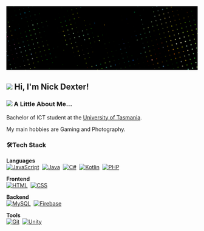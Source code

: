 <img src="./img/banner.png">

## <img height="32px" src="https://media.tenor.com/U9r4VK8_gOkAAAAj/sunflower-pvz.gif"> Hi, I'm Nick Dexter! 

### <img height="32px" src="https://media.tenor.com/MeOS2A4bMKcAAAAj/peashooter.gif"> A Little About Me...

Bachelor of ICT student at the [University of Tasmania](https://www.utas.edu.au/).

My main hobbies are Gaming and Photography.

### 🛠️Tech Stack
**Languages** <br>
[![JavaScript](https://img.shields.io/badge/JavaScript-F7DF1E?logo=javascript&logoColor=000)](#)&nbsp;
[![Java](https://img.shields.io/badge/Java-%23ED8B00.svg?logo=openjdk&logoColor=white)](#)&nbsp;
[![C#](https://custom-icon-badges.demolab.com/badge/C%23-%23239120.svg?logo=cshrp&logoColor=white)](#)&nbsp;
[![Kotlin](https://img.shields.io/badge/Kotlin-%237F52FF.svg?logo=kotlin&logoColor=white)](#)&nbsp;
[![PHP](https://img.shields.io/badge/php-%23777BB4.svg?&logo=php&logoColor=white)](#)&nbsp;

**Frontend**<br>
[![HTML](https://img.shields.io/badge/HTML-%23E34F26.svg?logo=html5&logoColor=white)](#)&nbsp;
[![CSS](https://img.shields.io/badge/CSS-1572B6?logo=css3&logoColor=fff)](#)&nbsp;

**Backend**<br>
[![MySQL](https://img.shields.io/badge/MySQL-4479A1?logo=mysql&logoColor=fff)](#)&nbsp;
[![Firebase](https://img.shields.io/badge/Firebase-039BE5?logo=Firebase&logoColor=white)](#)&nbsp;

**Tools**<br>[![Git](https://img.shields.io/badge/Git-F05032?logo=git&logoColor=fff)](#)&nbsp;
[![Unity](https://img.shields.io/badge/Unity-%23000000.svg?logo=unity&logoColor=white)](#)&nbsp;
